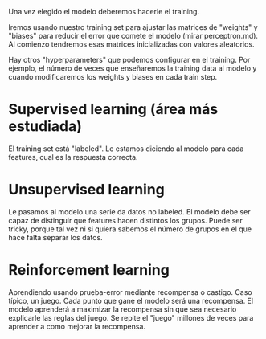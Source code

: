 Una vez elegido el modelo deberemos hacerle el training.

Iremos usando nuestro training set para ajustar las matrices de "weights" y "biases" para reducir el error que comete el modelo (mirar perceptron.md).
Al comienzo tendremos esas matrices inicializadas con valores aleatorios.

Hay otros "hyperparameters" que podemos configurar en el training. Por ejemplo, el número de veces que enseñaremos la training data al modelo y cuando modificaremos los weights y biases en cada train step.


# Supervised learning (área más estudiada)
El training set está "labeled". Le estamos diciendo al modelo para cada features, cual es la respuesta correcta.


# Unsupervised learning
Le pasamos al modelo una serie da datos no labeled.
El modelo debe ser capaz de distinguir que features hacen distintos los grupos.
Puede ser tricky, porque tal vez ni si quiera sabemos el número de grupos en el que hace falta separar los datos.


# Reinforcement learning
Aprendiendo usando prueba-error mediante recompensa o castigo.
Caso típico, un juego. Cada punto que gane el modelo será una recompensa.
El modelo aprenderá a maximizar la recompensa sin que sea necesario explicarle las reglas del juego.
Se repite el "juego" millones de veces para aprender a como mejorar la recompensa.
